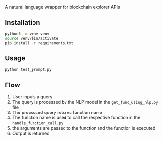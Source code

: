 A natural language wrapper for blockchain explorer APIs

## Installation

```bash
python3 -m venv venv
source venv/bin/activate
pip install -r requirements.txt
```

## Usage

```bash
python test_prompt.py
```

## Flow

1.  User inputs a query
2.  The query is processed by the NLP model in the `get_func_using_nlp.py` file
3.  The processed query returns function name
4.  The function name is used to call the respective function in the `handle_function_call.py`
5.  the arguments are passed to the function and the function is executed
6.  Output is returned
